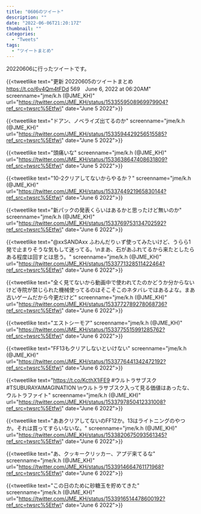```yaml
---
title: "0606のツイート"
description: ""
date: "2022-06-06T21:20:17Z"
thumbnail: ""
categories:
  - "Tweets"
tags:
  - "ツイートまとめ"
---
```

20220606に行ったツイートです。
<!--more-->
{{<tweetlike text=\"更新 20220605のツイートまとめ https://t.co/6v4Qm4tFDd 569　June 6, 2022 at 06:20AM\" screenname=\"jme/k.h (@JME_KH)\" url=\"https://twitter.com/JME_KH/status/1533559508969979904?ref_src=twsrc%5Etfw\" date=\"June 5 2022\">}}

{{<tweetlike text=\"ドアン、ノベライズ出てるのか\" screenname=\"jme/k.h (@JME_KH)\" url=\"https://twitter.com/JME_KH/status/1533594429256515585?ref_src=twsrc%5Etfw\" date=\"June 5 2022\">}}

{{<tweetlike text=\"頭痛いな\" screenname=\"jme/k.h (@JME_KH)\" url=\"https://twitter.com/JME_KH/status/1533638647408631809?ref_src=twsrc%5Etfw\" date=\"June 5 2022\">}}

{{<tweetlike text=\"10-2クリアしてないからやるか？\" screenname=\"jme/k.h (@JME_KH)\" url=\"https://twitter.com/JME_KH/status/1533744921965830144?ref_src=twsrc%5Etfw\" date=\"June 6 2022\">}}

{{<tweetlike text=\"新パックの発表くらいはあるかと思ったけど無いのか\" screenname=\"jme/k.h (@JME_KH)\" url=\"https://twitter.com/JME_KH/status/1533769753134702592?ref_src=twsrc%5Etfw\" date=\"June 6 2022\">}}

{{<tweetlike text=\"@xxSANDAxx ふわんだりぃず使ってみたいけど、うらら1発で止まりそうな気もして迷ってる。\nまあ、石があふれてるから来たとしたらある程度は回すとは思う。\" screenname=\"jme/k.h (@JME_KH)\" url=\"https://twitter.com/JME_KH/status/1533771328511422464?ref_src=twsrc%5Etfw\" date=\"June 6 2022\">}}

{{<tweetlike text=\"全く見てないから動画中で使われてたのかどうか分からないけど寺院が禁じられた機械使ってるのはそこそこのネタバレではあるよな。まあ古いゲームだから今更だけど\" screenname=\"jme/k.h (@JME_KH)\" url=\"https://twitter.com/JME_KH/status/1533772789278068736?ref_src=twsrc%5Etfw\" date=\"June 6 2022\">}}

{{<tweetlike text=\"エストシーモア\" screenname=\"jme/k.h (@JME_KH)\" url=\"https://twitter.com/JME_KH/status/1533775515991285762?ref_src=twsrc%5Etfw\" date=\"June 6 2022\">}}

{{<tweetlike text=\"FF13もクリアしないといけない\" screenname=\"jme/k.h (@JME_KH)\" url=\"https://twitter.com/JME_KH/status/1533776441342472192?ref_src=twsrc%5Etfw\" date=\"June 6 2022\">}}

{{<tweetlike text=\"https://t.co/KcthX1iFE9 #ウルトラサブスク #TSUBURAYAIMAGINATION \nウルトラサブスク入って見る価値はあったな、ウルトラファイト\" screenname=\"jme/k.h (@JME_KH)\" url=\"https://twitter.com/JME_KH/status/1533797850412331008?ref_src=twsrc%5Etfw\" date=\"June 6 2022\">}}

{{<tweetlike text=\"ああクリアしてないのFF12か。13はライトニングのやつか。それは買ってすらいないな。\" screenname=\"jme/k.h (@JME_KH)\" url=\"https://twitter.com/JME_KH/status/1533820675093561345?ref_src=twsrc%5Etfw\" date=\"June 6 2022\">}}

{{<tweetlike text=\"あ、クッキークリッカー、アプデ来てるな\" screenname=\"jme/k.h (@JME_KH)\" url=\"https://twitter.com/JME_KH/status/1533914664761171968?ref_src=twsrc%5Etfw\" date=\"June 6 2022\">}}

{{<tweetlike text=\"この日のために砂糖玉を貯めてきた\" screenname=\"jme/k.h (@JME_KH)\" url=\"https://twitter.com/JME_KH/status/1533916514478600192?ref_src=twsrc%5Etfw\" date=\"June 6 2022\">}}

